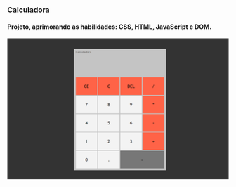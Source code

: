 <h3 aling="center"> Calculadora </h3>

<h4 aling="center"> Projeto, aprimorando as habilidades: CSS, HTML, JavaScript e DOM. </h4>

<img id="calculadora" src="calculadoraa.png" alt="Calculadora" />